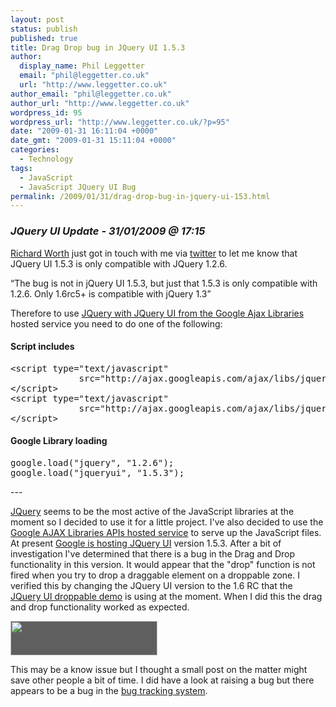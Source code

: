 ```yaml
---
layout: post
status: publish
published: true
title: Drag Drop bug in JQuery UI 1.5.3
author:
  display_name: Phil Leggetter
  email: "phil@leggetter.co.uk"
  url: "http://www.leggetter.co.uk"
author_email: "phil@leggetter.co.uk"
author_url: "http://www.leggetter.co.uk"
wordpress_id: 95
wordpress_url: "http://www.leggetter.co.uk/?p=95"
date: "2009-01-31 16:11:04 +0000"
date_gmt: "2009-01-31 15:11:04 +0000"
categories:
  - Technology
tags:
  - JavaScript
  - JavaScript JQuery UI Bug
permalink: /2009/01/31/drag-drop-bug-in-jquery-ui-153.html
---
```


<h3><em>JQuery UI Update - 31/01/2009 @ 17:15</em></h3>
<p><a title="Richard D Worth" href="http://rdworth.org/blog/">Richard Worth</a> just got in touch with me via <a href="http://twitter.com/rworth">twitter</a> to let me know that JQuery UI 1.5.3 is only compatible with JQuery 1.2.6.</p>
<p><q cite="http://twitter.com/rworth/status/1164840041">The bug is not in jQuery UI 1.5.3, but just that 1.5.3 is only compatible with 1.2.6. Only 1.6rc5+ is compatible with jQuery 1.3</q></p>
<p>Therefore to use <a href="http://code.google.com/apis/ajaxlibs/documentation/index.html#jqueryUI">JQuery with JQuery UI from the Google Ajax Libraries</a> hosted service you need to do one of the following:</p>
<h4>Script includes</h4>
<pre name="code" class="html">&lt;script type="text/javascript"
             src="http://ajax.googleapis.com/ajax/libs/jquery/1.2.6/jquery.min.js"&gt;
&lt;/script&gt;
&lt;script type="text/javascript"
             src="http://ajax.googleapis.com/ajax/libs/jqueryui/1.5.3/jquery-ui.jss"&gt;
&lt;/script&gt;</pre>
<h4>Google Library loading</h4>
<pre name="code" class="javascript">google.load("jquery", "1.2.6");
google.load("jqueryui", "1.5.3");</pre>
<p>---</p>
<p><a href="http://jquery.com/">JQuery</a> seems to be the most active of the JavaScript libraries at the moment so I decided to use it for a little project. I've also decided to use the <a href="http://code.google.com/apis/ajaxlibs/">Google AJAX Libraries APIs hosted service</a> to serve up the JavaScript files. At present <a href="http://code.google.com/apis/ajaxlibs/documentation/index.html#jqueryUI">Google is hosting JQuery UI</a> version 1.5.3. After a bit of investigation I've determined that there is a bug in the Drag  and Drop functionality in this version. It would appear that the "drop" function is not fired when you try to drop a draggable element on a droppable zone. I verified this by changing the JQuery UI version to the 1.6 RC that the <a href="http://ui.jquery.com/demos/droppable/">JQuery UI droppable demo</a> is using at the moment. When I did this the drag and drop functionality worked as expected.</p>
<p><img class="alignnone" style="background-color:#5f5f5f;" title="JQuery UI" src="http://ui.jquery.com/images/logo.gif" alt="" width="235" height="55" /></p>
<p>This may be a know issue but I thought a small post on the matter might save other people a bit of time. I did have a look at raising a bug but there appears to be a bug in the <a href="http://dev.jqueryui.com/report/10?P=droppable">bug tracking system</a>.</p>
